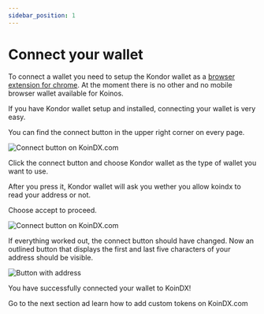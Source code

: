 ```yaml
---
sidebar_position: 1
---
```


# Connect your wallet

To connect a wallet you need to setup the Kondor wallet as a [browser extension for chrome](https://chrome.google.com/webstore/detail/kondor/ghipkefkpgkladckmlmdnadmcchefhjl).
At the moment there is no other and no mobile browser wallet available for Koinos.

If you have Kondor wallet setup and installed, connecting your wallet is very easy. 

You can find the connect button in the upper right corner on every page.

![Connect button on KoinDX.com](/img/doc_img/connect.png)

Click the connect button and choose Kondor wallet as the type of wallet you want to use.

After you press it, Kondor wallet will ask you wether you allow koindx to read your address or not.

Choose accept to proceed.

![Connect button on KoinDX.com](/img/doc_img/kondor_wallet_address.png)

If everything worked out, the connect button should have changed. 
Now an outlined button that displays the first and last five characters of your address should be visible.

![Button with address](/img/doc_img/accepted_address_button.png)

You have successfully connected your wallet to KoinDX! 

Go to the next section ad learn how to add custom tokens on KoinDX.com
